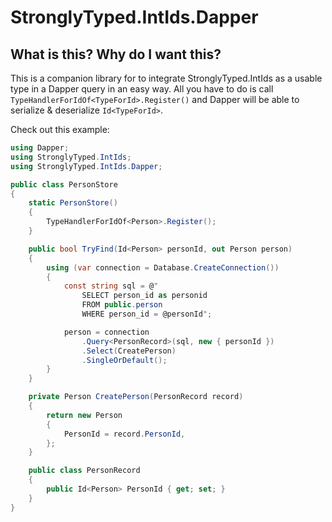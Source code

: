 # StronglyTyped.IntIds.Dapper

## What is this? Why do I want this?

This is a companion library for to integrate StronglyTyped.IntIds as a usable type in a Dapper query in an easy way. All you have to do is call ```TypeHandlerForIdOf<TypeForId>.Register()``` and Dapper will be able to serialize & deserialize ```Id<TypeForId>```.

Check out this example:

```csharp
using Dapper;
using StronglyTyped.IntIds;
using StronglyTyped.IntIds.Dapper;

public class PersonStore
{
	static PersonStore()
	{
		TypeHandlerForIdOf<Person>.Register();
	}

	public bool TryFind(Id<Person> personId, out Person person)
	{
		using (var connection = Database.CreateConnection())
		{
			const string sql = @"
				SELECT person_id as personid
				FROM public.person
				WHERE person_id = @personId";

			person = connection
				.Query<PersonRecord>(sql, new { personId })
				.Select(CreatePerson)
				.SingleOrDefault();
		}
	}

	private Person CreatePerson(PersonRecord record)
	{
		return new Person
		{
			PersonId = record.PersonId,
		};
	}

	public class PersonRecord
	{
		public Id<Person> PersonId { get; set; }
	}
}
```